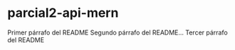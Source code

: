 # parcial2-api-mern

Primer párrafo del README
Segundo párrafo del README...
Tercer párrafo del README